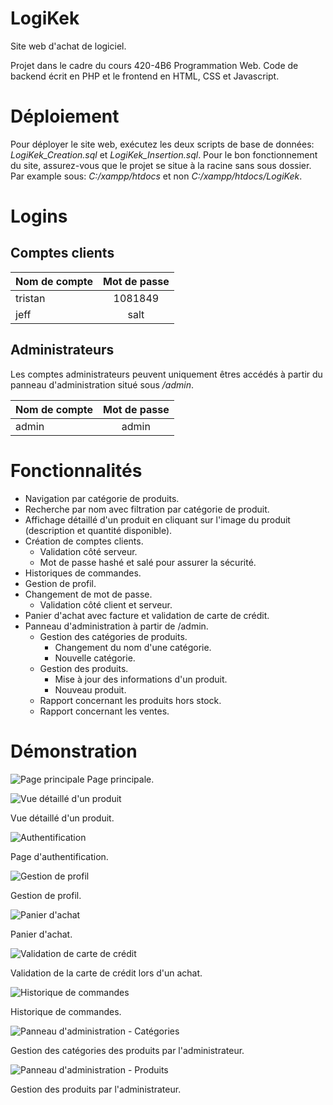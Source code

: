 # LogiKek
Site web d'achat de logiciel.

Projet dans le cadre du cours 420-4B6 Programmation Web.
Code de backend écrit en PHP et le frontend en HTML, CSS et Javascript.

# Déploiement

Pour déployer le site web, exécutez les deux scripts de base de données: *LogiKek_Creation.sql* et *LogiKek_Insertion.sql*.
Pour le bon fonctionnement du site, assurez-vous que le projet se situe à la racine sans sous dossier. 
Par example sous: *C:/xampp/htdocs* et non *C:/xampp/htdocs/LogiKek*.

# Logins

## Comptes clients

| Nom de compte | Mot de passe  |
| ------------- |:-------------:|
| tristan       | 1081849       |
| jeff          | salt          |

## Administrateurs

Les comptes administrateurs peuvent uniquement êtres accédés à partir du panneau d'administration situé sous */admin*.

| Nom de compte | Mot de passe  |
| ------------- |:-------------:|
| admin         | admin         |

# Fonctionnalités

* Navigation par catégorie de produits.
* Recherche par nom avec filtration par catégorie de produit.
* Affichage détaillé d'un produit en cliquant sur l'image du produit (description et quantité disponible).
* Création de comptes clients.
  * Validation côté serveur.
  * Mot de passe hashé et salé pour assurer la sécurité.
* Historiques de commandes.
* Gestion de profil.
* Changement de mot de passe.
  * Validation côté client et serveur.
* Panier d'achat avec facture et validation de carte de crédit.
* Panneau d'administration à partir de /admin.
  * Gestion des catégories de produits.
    * Changement du nom d'une catégorie.
    * Nouvelle catégorie.
  * Gestion des produits.
    * Mise à jour des informations d'un produit.
    * Nouveau produit.
   * Rapport concernant les produits hors stock.
   * Rapport concernant les ventes.
   
# Démonstration

![Page principale](https://i.imgur.com/QNbk63H.png)
Page principale.

![Vue détaillé d'un produit](https://i.imgur.com/c3z9l7P.png)

Vue détaillé d'un produit.

![Authentification](https://i.imgur.com/EnMMvDY.png)

Page d'authentification.

![Gestion de profil](https://i.imgur.com/zz3Lu7A.png)

Gestion de profil.

![Panier d'achat](https://i.imgur.com/wf7rGBM.png)

Panier d'achat.

![Validation de carte de crédit](https://i.imgur.com/AoId20P.png)

Validation de la carte de crédit lors d'un achat.

![Historique de commandes](https://i.imgur.com/b8Np4fx.png)

Historique de commandes.

![Panneau d'administration - Catégories](https://i.imgur.com/vYIBxB8.png)

Gestion des catégories des produits par l'administrateur.

![Panneau d'administration - Produits](https://i.imgur.com/sa74iRo.png)

Gestion des produits par l'administrateur.
